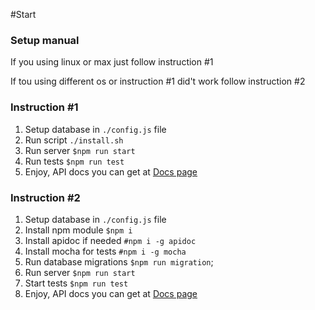 #Start
### Setup manual
If you using linux or max just follow instruction #1

If tou using different os or instruction #1 did't work follow instruction #2

### Instruction #1
1. Setup database in `./config.js` file
2. Run script `./install.sh` 
3. Run server `$npm run start`
4. Run tests `$npm run test`
5. Enjoy, API docs you can get at [Docs page](http://localhost:8199/docs/)

### Instruction #2
1. Setup database in `./config.js` file
2. Install npm module `$npm i`
3. Install apidoc if needed `#npm i -g apidoc`
4. Install mocha for tests `#npm i -g mocha`
5. Run database migrations `$npm run migration`;
6. Run server `$npm run start`
7. Start tests `$npm run test`
8. Enjoy, API docs you can get at [Docs page](http://localhost:8199/docs/)
